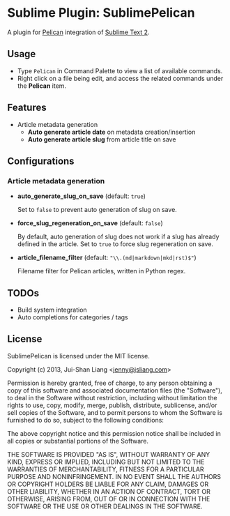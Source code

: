 # Sublime Plugin: SublimePelican

A plugin for [Pelican](http://getpelican.com/) integration of [Sublime Text 2](http://www.sublimetext.com/2).

## Usage

* Type `Pelican` in Command Palette to view a list of available commands.
* Right click on a file being edit, and access the related commands under the **Pelican** item.

## Features

* Article metadata generation
  - **Auto generate article date** on metadata creation/insertion
  - **Auto generate article slug** from article title on save

## Configurations

### Article metadata generation

* **auto_generate_slug_on_save** (default: `true`)

  Set to `false` to prevent auto generation of slug on save.

* **force_slug_regeneration_on_save** (default: `false`)

  By default, auto generation of slug does not work if a slug has already defined in the article.
  Set to `true` to force slug regeneration on save.

* **article_filename_filter** (default: `"\\.(md|markdown|mkd|rst)$"`)

  Filename filter for Pelican articles, written in Python regex.

## TODOs

* Build system integration
* Auto completions for categories / tags

## License

SublimePelican is licensed under the MIT license.

Copyright (c) 2013, Jui-Shan Liang &lt;jenny@jsliang.com&gt;

Permission is hereby granted, free of charge, to any person obtaining a copy of this software and associated documentation files (the "Software"), to deal in the Software without restriction, including without limitation the rights to use, copy, modify, merge, publish, distribute, sublicense, and/or sell copies of the Software, and to permit persons to whom the Software is furnished to do so, subject to the following conditions:

The above copyright notice and this permission notice shall be included in all copies or substantial portions of the Software.

THE SOFTWARE IS PROVIDED "AS IS", WITHOUT WARRANTY OF ANY KIND, EXPRESS OR IMPLIED, INCLUDING BUT NOT LIMITED TO THE WARRANTIES OF MERCHANTABILITY, FITNESS FOR A PARTICULAR PURPOSE AND NONINFRINGEMENT. IN NO EVENT SHALL THE AUTHORS OR COPYRIGHT HOLDERS BE LIABLE FOR ANY CLAIM, DAMAGES OR OTHER LIABILITY, WHETHER IN AN ACTION OF CONTRACT, TORT OR OTHERWISE, ARISING FROM, OUT OF OR IN CONNECTION WITH THE SOFTWARE OR THE USE OR OTHER DEALINGS IN THE SOFTWARE.
